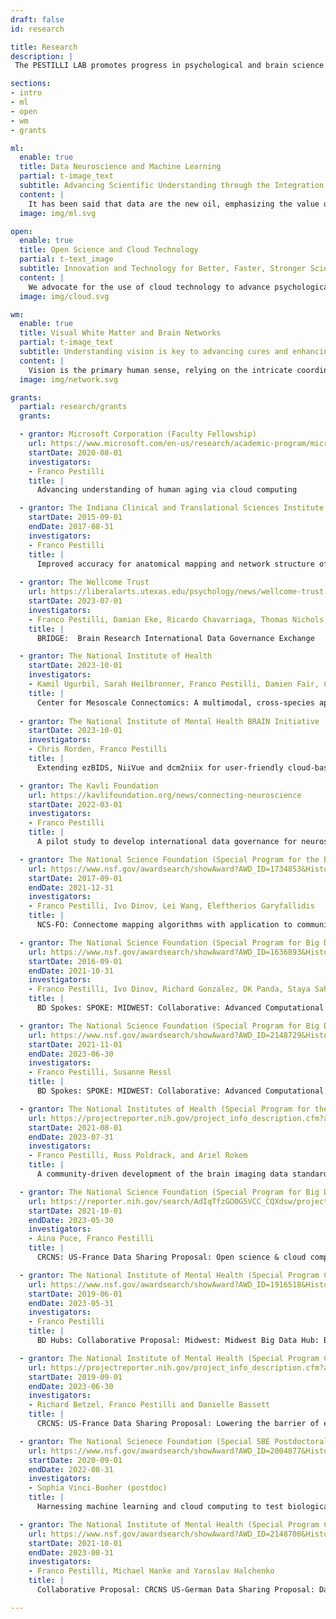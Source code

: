 ```yaml
---
draft: false
id: research

title: Research
description: |
 The PESTILLI LAB promotes progress in psychological and brain science by democratizing scientific research, methods, data, and infrastructure. We are committed to advancing societal well-being by accelerating neuroscientific discovery and education through the application of data science and innovative technology.

sections:
- intro
- ml
- open
- wm
- grants

ml:
  enable: true
  title: Data Neuroscience and Machine Learning
  partial: t-image_text
  subtitle: Advancing Scientific Understanding through the Integration of Theoretical and Data-Driven Methods.
  content: |
    It has been said that data are the new oil, emphasizing the value of data in driving discovery and understanding in psychological and brain science. At the PESTILLI LAB, we harness the potential of large-scale data analysis, data science, and machine learning to process vast amounts of high-quality data, extracting meaningful insights. Our lab employs advanced data-driven methods to uncover previously unexplored associations between brain biomarkers and behavior, ultimately contributing to the advancement of scientific theory and understanding.
  image: img/ml.svg

open:
  enable: true
  title: Open Science and Cloud Technology
  partial: t-text_image
  subtitle: Innovation and Technology for Better, Faster, Stronger Science
  content: |
    We advocate for the use of cloud technology to advance psychological and brain science. Cloud technology can enable scientists to tackle more significant scientific challenges and minimize errors. By facilitating error-free data analysis and management, cloud services can play a crucial role in ensuring the accuracy and reliability of scientific research. The PESTILLI LAB has developed and operates brainlife.io, an open-source, free-to-use cloud computing platform that supports thousands of students and researchers in conducting reproducible neuroimaging data processing.
  image: img/cloud.svg

wm:
  enable: true
  title: Visual White Matter and Brain Networks
  partial: t-image_text
  subtitle: Understanding vision is key to advancing cures and enhancing the quality of life.
  content: |
    Vision is the primary human sense, relying on the intricate coordination of multiple systems, from the eyes to the brain. Visual signals traverse long-range myelinated axonal pathways, forming a complex network of neurons and brain areas. While much is known about the function of individual neurons and brain areas, our understanding of the communication between these areas remains limited. The PESTILLI LAB focuses on uncovering how neurons and brain areas connect to form networks that support human behavior. Our research combines multiple neuroimaging measurements to study how these networks and the underlying biological tissue sustain human vision during development and across the lifespan.
  image: img/network.svg

grants:
  partial: research/grants
  grants:

  - grantor: Microsoft Corporation (Faculty Fellowship) 
    url: https://www.microsoft.com/en-us/research/academic-program/microsoft-investigator-fellowship/fellowship-recipients/
    startDate: 2020-08-01
    investigators: 
    - Franco Pestilli
    title: |
      Advancing understanding of human aging via cloud computing

  - grantor: The Indiana Clinical and Translational Sciences Institute (CTSI)
    startDate: 2015-09-01
    endDate: 2017-08-31
    investigators: 
    - Franco Pestilli
    title: |
      Improved accuracy for anatomical mapping and network structure of the Alzheimer's brain
  
  - grantor: The Wellcome Trust
    url: https://liberalarts.utexas.edu/psychology/news/wellcome-trust-awards-funding-to-develop-international-governance-framework-for-neuroscience-data-sharing
    startDate: 2023-07-01
    investigators: 
    - Franco Pestilli, Damian Eke, Ricardo Chavarriaga, Thomas Nichols, Fernanda Tovar Moll, Amadi Ihunwo
    title: |
      BRIDGE:  Brain Research International Data Governance Exchange  

  - grantor: The National Institute of Health
    startDate: 2023-10-01
    investigators: 
    - Kamil Ugurbil, Sarah Heilbronner, Franco Pestilli, Damien Fair, Christoph Lenglet, Karla Miller, and others
    title: |
      Center for Mesoscale Connectomics: A multimodal, cross-species approach
  
  - grantor: The National Institute of Mental Health BRAIN Initiative 
    startDate: 2023-10-01
    investigators: 
    - Chris Rorden, Franco Pestilli
    title: |
      Extending ezBIDS, NiiVue and dcm2niix for user-friendly cloud-based integration and visualization

  - grantor: The Kavli Foundation
    url: https://kavlifoundation.org/news/connecting-neuroscience
    startDate: 2022-03-01
    investigators: 
    - Franco Pestilli
    title: |
      A pilot study to develop international data governance for neuroscience

  - grantor: The National Science Foundation (Special Program for the BRAIN initiative)
    url: https://www.nsf.gov/awardsearch/showAward?AWD_ID=1734853&HistoricalAwards=false
    startDate: 2017-09-01
    endDate: 2021-12-31
    investigators: 
    - Franco Pestilli, Ivo Dinov, Lei Wang, Eleftherios Garyfallidis
    title: |
      NCS-FO: Connectome mapping algorithms with application to community services for big data neuroscience 

  - grantor: The National Science Foundation (Special Program for Big Data)
    url: https://www.nsf.gov/awardsearch/showAward?AWD_ID=1636893&HistoricalAwards=false
    startDate: 2016-09-01
    endDate: 2021-10-31
    investigators: 
    - Franco Pestilli, Ivo Dinov, Richard Gonzalez, DK Panda, Staya Sahoo
    title: |
      BD Spokes: SPOKE: MIDWEST: Collaborative: Advanced Computational Neuroscience Network (ACNN)

  - grantor: The National Science Foundation (Special Program for Big Data)
    url: https://www.nsf.gov/awardsearch/showAward?AWD_ID=2148729&HistoricalAwards=false
    startDate: 2021-11-01
    endDate: 2023-06-30
    investigators: 
    - Franco Pestilli, Susanne Ressl
    title: |
      BD Spokes: SPOKE: MIDWEST: Collaborative: Advanced Computational Neuroscience Network (ACNN)

  - grantor: The National Institutes of Health (Special Program for the BRAIN Initiative)
    url: https://projectreporter.nih.gov/project_info_description.cfm?aid=10253558
    startDate: 2021-08-01
    endDate: 2023-07-31
    investigators: 
    - Franco Pestilli, Russ Poldrack, and Ariel Rokem
    title: |
      A community-driven development of the brain imaging data standard (BIDS) to describe macroscopic brain connections

  - grantor: The National Science Foundation (Special Program for Big Data)
    url: https://reporter.nih.gov/search/AdIqTfzGO0G5VCC_CQXdsw/project-details/10428625
    startDate: 2021-10-01
    endDate: 2023-05-30
    investigators: 
    - Aina Puce, Franco Pestilli
    title: |
      CRCNS: US-France Data Sharing Proposal: Open science & cloud computing of MEEG

  - grantor: The National Institute of Mental Health (Special Program CRCNS)
    url: https://www.nsf.gov/awardsearch/showAward?AWD_ID=1916518&HistoricalAwards=false
    startDate: 2019-06-01
    endDate: 2023-05-31
    investigators: 
    - Franco Pestilli
    title: |
      BD Hubs: Collaborative Proposal: Midwest: Midwest Big Data Hub: Building Communities to Harness the Data Revolution

  - grantor: The National Institute of Mental Health (Special Program CRCNS)
    url: https://projectreporter.nih.gov/project_info_description.cfm?aid=10262925
    startDate: 2019-09-01
    endDate: 2023-06-30
    investigators: 
    - Richard Betzel, Franco Pestilli and Danielle Bassett
    title: |
      CRCNS: US-France Data Sharing Proposal: Lowering the barrier of entry to network neuroscience

  - grantor: The National Scienece Foundation (Special SBE Postdoctoral Fellowship)
    url: https://www.nsf.gov/awardsearch/showAward?AWD_ID=2004877&HistoricalAwards=false
    startDate: 2020-09-01
    endDate: 2022-08-31
    investigators: 
    - Sophia Vinci-Booher (postdoc)
    title: |
      Harnessing machine learning and cloud computing to test biological models of the role of white matter in human learning

  - grantor: The National Institute of Mental Health (Special Program CRCNS)
    url: https://www.nsf.gov/awardsearch/showAward?AWD_ID=2148700&HistoricalAwards=false
    startDate: 2021-10-01
    endDate: 2023-08-31
    investigators: 
    - Franco Pestilli, Michael Hanke and Yaroslav Halchenko
    title: |
      Collaborative Proposal: CRCNS US-German Data Sharing Proposal: DataLad - a decentralized system for integrated discovery, management, and publication of digital objects of science

---
```

